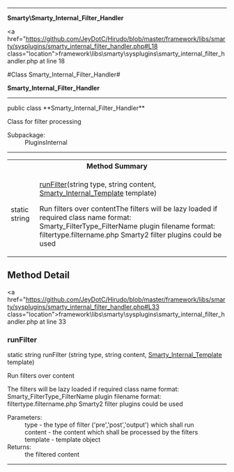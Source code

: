 
- - -

**Smarty\Smarty_Internal_Filter_Handler**


<a href="https://github.com/JeyDotC/Hirudo/blob/master/framework/libs/smarty/sysplugins/smarty_internal_filter_handler.php#L18 class="location">framework\libs\smarty\sysplugins\smarty_internal_filter_handler.php at line 18</a>

#Class Smarty_Internal_Filter_Handler#

**Smarty_Internal_Filter_Handler**




- - -

<p class="signature">public  class **Smarty_Internal_Filter_Handler**</p>

<div class="comment" id="overview_description"><p>Class for filter processing</p></div>

<dl>
<dt>Subpackage:</dt>
<dd>PluginsInternal</dd>
</dl>


- - -

<table id="summary_method">
<tr><th colspan="2">Method Summary</th></tr>
<tr>
<td><span class='k'>static </span> <span class='nx'>string</span></td>
<td class="description"><p class="name"><a href="#runfilter">runFilter</a>(string type, string content, <a href="https://github.com/JeyDotC/Hirudo/blob/master/smarty/smarty_internal_template.html">Smarty_Internal_Template</a> template)</p><p class="description">Run filters over contentThe filters will be lazy loaded if required
class name format: Smarty_FilterType_FilterName
plugin filename format: filtertype.filtername.php
Smarty2 filter plugins could be used</p></td>
</tr>
</table>

<h2 id="detail_method">Method Detail</h2>

<a href="https://github.com/JeyDotC/Hirudo/blob/master/framework/libs/smarty/sysplugins/smarty_internal_filter_handler.php#L33 class="location">framework\libs\smarty\sysplugins\smarty_internal_filter_handler.php at line 33</a>

<h3 id="runFilter()">runFilter</h3>
<span class='k'>static </span> <span class='nx'>string</span> <span class='nf'>runFilter</span> (string type, string content, <a href="https://github.com/JeyDotC/Hirudo/blob/master/smarty/smarty_internal_template.html">Smarty_Internal_Template</a> template)

<div class="details">
<p>Run filters over content</p><p>The filters will be lazy loaded if required
class name format: Smarty_FilterType_FilterName
plugin filename format: filtertype.filtername.php
Smarty2 filter plugins could be used</p><dl>
<dt>Parameters:</dt>
<dd>type - the type of filter ('pre','post','output') which shall run</dd>
<dd>content - the content which shall be processed by the filters</dd>
<dd>template - template object</dd>
<dt>Returns:</dt>
<dd>the filtered content</dd>
</dl>
</div>

- - -

